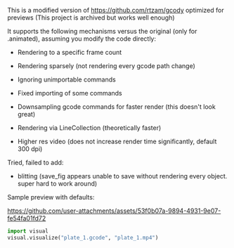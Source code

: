 This is a modified version of https://github.com/rtzam/gcody optimized for previews (This project is archived but works well enough)

It supports the following mechanisms versus the original (only for .animated), assuming you modify the code directly:

 - Rendering to a specific frame count

 - Rendering sparsely (not rendering every gcode path change)

 - Ignoring unimportable commands

 - Fixed importing of some commands

 - Downsampling gcode commands for faster render (this doesn't look great)

 - Rendering via LineCollection (theoretically faster)

 - Higher res video (does not increase render time significantly, default 300 dpi)

Tried, failed to add:

 - blitting (save_fig appears unable to save without rendering every object. super hard to work around)

Sample preview with defaults:

https://github.com/user-attachments/assets/53f0b07a-9894-4931-9e07-fe54fa01fd72

```py
import visual
visual.visualize("plate_1.gcode", "plate_1.mp4")
```
